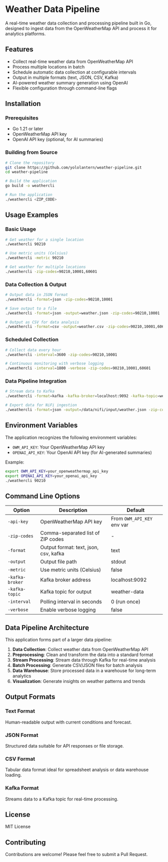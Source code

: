 # Weather Data Pipeline

A real-time weather data collection and processing pipeline built in Go, designed to ingest data from the OpenWeatherMap API and process it for analytics platforms.

## Features

- Collect real-time weather data from OpenWeatherMap API
- Process multiple locations in batch
- Schedule automatic data collection at configurable intervals
- Output in multiple formats (text, JSON, CSV, Kafka)
- AI-powered weather summary generation using OpenAI
- Flexible configuration through command-line flags

## Installation

### Prerequisites

- Go 1.21 or later
- OpenWeatherMap API key
- OpenAI API key (optional, for AI summaries)

### Building from Source

```bash
# Clone the repository
git clone https://github.com/yololantern/weather-pipeline.git
cd weather-pipeline

# Build the application
go build -o weathercli

# Run the application
./weathercli <ZIP_CODE>
```

## Usage Examples

### Basic Usage

```bash
# Get weather for a single location
./weathercli 90210

# Use metric units (Celsius)
./weathercli -metric 90210

# Get weather for multiple locations
./weathercli -zip-codes=90210,10001,60601
```

### Data Collection & Output

```bash
# Output data in JSON format
./weathercli -format=json -zip-codes=90210,10001

# Save output to a file
./weathercli -format=json -output=weather.json -zip-codes=90210,10001

# Output as CSV for data analysis
./weathercli -format=csv -output=weather.csv -zip-codes=90210,10001,60601,02108
```

### Scheduled Collection

```bash
# Collect data every hour
./weathercli -interval=3600 -zip-codes=90210,10001

# Continuous monitoring with verbose logging
./weathercli -interval=1800 -verbose -zip-codes=90210,10001,60601
```

### Data Pipeline Integration

```bash
# Stream data to Kafka
./weathercli -format=kafka -kafka-broker=localhost:9092 -kafka-topic=weather-data -zip-codes=90210,10001

# Export data for NiFi ingestion
./weathercli -format=json -output=/data/nifi/input/weather.json -zip-codes=90210,10001,60601
```

## Environment Variables

The application recognizes the following environment variables:

- `OWM_API_KEY`: Your OpenWeatherMap API key
- `OPENAI_API_KEY`: Your OpenAI API key (for AI-generated summaries)

Example:
```bash
export OWM_API_KEY=your_openweathermap_api_key
export OPENAI_API_KEY=your_openai_api_key
./weathercli 90210
```

## Command Line Options

| Option | Description | Default |
|--------|-------------|---------|
| `-api-key` | OpenWeatherMap API key | From `OWM_API_KEY` env var |
| `-zip-codes` | Comma-separated list of ZIP codes | - |
| `-format` | Output format: text, json, csv, kafka | text |
| `-output` | Output file path | stdout |
| `-metric` | Use metric units (Celsius) | false |
| `-kafka-broker` | Kafka broker address | localhost:9092 |
| `-kafka-topic` | Kafka topic for output | weather-data |
| `-interval` | Polling interval in seconds | 0 (run once) |
| `-verbose` | Enable verbose logging | false |

## Data Pipeline Architecture

This application forms part of a larger data pipeline:

1. **Data Collection**: Collect weather data from OpenWeatherMap API
2. **Preprocessing**: Clean and transform the data into a standard format
3. **Stream Processing**: Stream data through Kafka for real-time analysis
4. **Batch Processing**: Generate CSV/JSON files for batch analysis
5. **Data Warehouse**: Store processed data in a warehouse for long-term analytics
6. **Visualization**: Generate insights on weather patterns and trends

## Output Formats

### Text Format
Human-readable output with current conditions and forecast.

### JSON Format
Structured data suitable for API responses or file storage.

### CSV Format
Tabular data format ideal for spreadsheet analysis or data warehouse loading.

### Kafka Format
Streams data to a Kafka topic for real-time processing.

## License

MIT License

## Contributing

Contributions are welcome! Please feel free to submit a Pull Request.